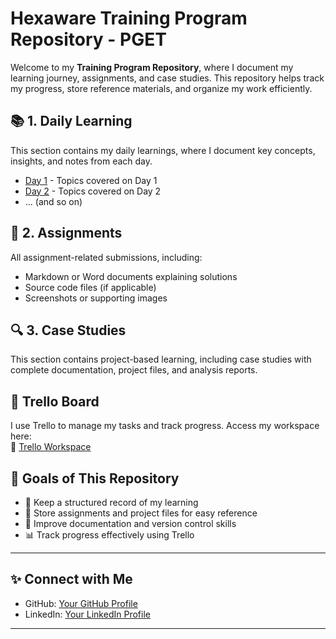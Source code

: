 # Hexaware Training Program Repository  - PGET

Welcome to my **Training Program Repository**, where I document my learning journey, assignments, and case studies. This repository helps track my progress, store reference materials, and organize my work efficiently.  

## 📚 **1. Daily Learning**  
This section contains my daily learnings, where I document key concepts, insights, and notes from each day.  

- [Day 1](Daily-Learning/Day-1.md) - Topics covered on Day 1  
- [Day 2](Daily-Learning/Day-2.md) - Topics covered on Day 2  
- ... (and so on)  

## 📝 **2. Assignments**  
All assignment-related submissions, including:  
- Markdown or Word documents explaining solutions  
- Source code files (if applicable)  
- Screenshots or supporting images  

## 🔍 **3. Case Studies**  
This section contains project-based learning, including case studies with complete documentation, project files, and analysis reports.  

## 📌 **Trello Board**  
I use Trello to manage my tasks and track progress. Access my workspace here:  
🔗 [Trello Workspace]([YOUR_TRELLO_LINK_HERE](https://trello.com/invite/b/67d27948a43ac3eafe8ab533/ATTI31d7e1201e52bff1fe604b2dce340a06A180F999/hexaware-technical-training))  

## 🎯 **Goals of This Repository**  
- 📖 Keep a structured record of my learning  
- 🔗 Store assignments and project files for easy reference  
- 🚀 Improve documentation and version control skills  
- 📊 Track progress effectively using Trello  

---


## ✨ Connect with Me
- GitHub: [Your GitHub Profile](https://github.com/Reshmika19)
- LinkedIn: [Your LinkedIn Profile](#https://www.linkedin.com/in/reshmika-k-s-19se/)

---

